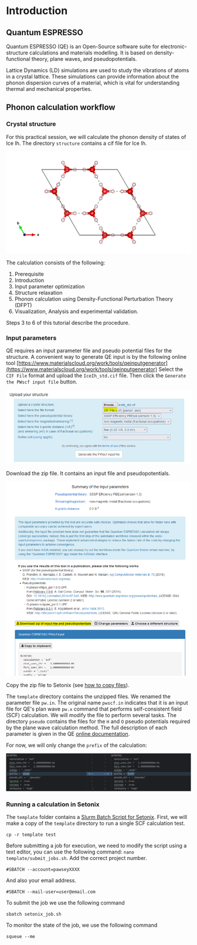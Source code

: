 # Introduction 

## Quantum ESPRESSO

Quantum ESPRESSO (QE) is an Open-Source software suite for electronic-structure calculations and materials modelling. It is based on density-functional theory, plane waves, and pseudopotentials.

Lattice Dynamics (LD) simulations are used to study the vibrations of atoms in a crystal lattice. These simulations can provide information about the phonon dispersion curves of a material, which is vital for understanding thermal and mechanical properties.

## Phonon calculation workflow

### Crystal structure

For this practical session, we will calculate the phonon density of states of Ice Ih. The directory `structure` contains a cif file for Ice Ih.

![IceIh_std.png](figures/IceIh_std.png)

The calculation consists of the following:
1. Prerequisite 
2. Introduction
3. Input parameter optimization
4. Structure relaxation
5. Phonon calculation using Density-Functional Perturbation Theory (DFPT)
6. Visualization, Analysis and experimental validation. 

Steps 3 to 6 of this tutorial describe the procedure. 

### Input parameters

QE requires an input parameter file and pseudo potential files for the structure. 
A convenient way to generate QE input is by the following online tool [https://www.materialscloud.org/work/tools/qeinputgenerator](https://www.materialscloud.org/work/tools/qeinputgenerator)
Select the `CIF File` format and upload the `IceIh_std.cif` file. Then click the `Generate the PWscf input file` button. 

![materialscloud_qe_input.png](figures/materialscloud_qe_input.png)

Download the zip file. It contains an input file and pseudopotentials. 

![materialscloud_qe_download.png](figures/materialscloud_qe_download.png)

Copy the zip file to Setonix (see [how to copy files](../Step1/README.md)).

The `template` directory contains the unzipped files. We renamed the parameter file `pw.in`. The original name `pwscf.in` indicates that it is an input file for QE's plan wave `pw.x` command that performs self-consistent field (SCF) calculation.
We will modify the file to perform several tasks. The directory `pseudo` contains the files for the `H` and `O` pseudo potentials required by the plane wave calculation method. 
The full description of each parameter is given in the QE [online documentation](https://www.quantum-espresso.org/Doc/INPUT_PW.html). 

For now, we will only change the `prefix` of the calculation:

![pw_input_prefix.png](figures/pw_input_prefix.png)

### Running a calculation in Setonix

The `template` folder contains a [Slurm Batch Script for Setonix](https://pawsey.atlassian.net/wiki/spaces/US/pages/51927426/Example+Slurm+Batch+Scripts+for+Setonix+on+CPU+Compute+Nodes). 
First, we will make a copy of the `template` directory to run a single SCF calculation test.
```shell
cp -r template test
```
Before submitting a job for execution, we need to modify the script using a text editor, you can use the following command: `nano template/submit_jobs.sh`. Add the correct project number.
```shell
#SBATCH --account=pawseyXXXX
```
And also your email address.
```shell
#SBATCH --mail-user=user@email.com
```
To submit the job we use the following command
```shell
sbatch setonix_job.sh
```
To monitor the state of the job, we use the following command
```shell
squeue --me
```